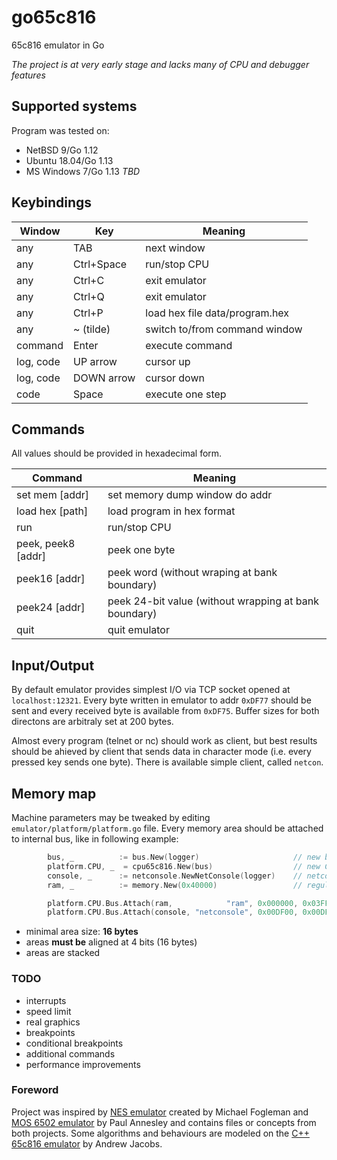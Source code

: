 # go65c816
65c816 emulator in Go

*The project is at very early stage and lacks many of CPU and debugger features*

## Supported systems

Program was tested on:

* NetBSD 9/Go 1.12
* Ubuntu 18.04/Go 1.13
* MS Windows 7/Go 1.13  *TBD*

## Keybindings

|Window  |Key       |Meaning|
---------|----------|--------
any      |TAB       |next window
any      |Ctrl+Space|run/stop CPU
any      |Ctrl+C    |exit emulator
any      |Ctrl+Q    |exit emulator
any      |Ctrl+P    |load hex file data/program.hex
any      |~ (tilde) |switch to/from command window
command  |Enter     |execute command
log, code|UP arrow  |cursor up
log, code|DOWN arrow|cursor down
code     |Space     |execute one step

## Commands

All values should be provided in hexadecimal form.

|Command           | Meaning |
-------------------|----------
|set mem [addr]    |set memory dump window do addr
|load hex [path]   |load program in hex format 
|run               |run/stop CPU
|peek, peek8 [addr]|peek one byte 
|peek16 [addr]     |peek word (without wraping at bank boundary) 
|peek24 [addr]     |peek 24-bit value (without wrapping at bank boundary)
|quit              |quit emulator

## Input/Output

By default emulator provides simplest I/O via TCP socket opened at `localhost:12321`. Every byte written in emulator to addr `0xDF77` should be sent and every received byte is available from `0xDF75`. Buffer sizes for both directons are arbitraly set at 200 bytes.

Almost every program (telnet or nc) should work as client, but best results should be ahieved by client that sends data in character mode (i.e. every pressed key sends one byte). There is available simple client, called `netcon`.

## Memory map

Machine parameters may be tweaked by editing `emulator/platform/platform.go` file. Every memory area should be attached to internal bus, like in following example:

```go
        bus, _          := bus.New(logger)                     // new bus
        platform.CPU, _  = cpu65c816.New(bus)                  // new CPU
        console, _      := netconsole.NewNetConsole(logger)    // netconsole - first IO device
        ram, _          := memory.New(0x40000)                 // regular RAM, 256kB

        platform.CPU.Bus.Attach(ram,            "ram", 0x000000, 0x03FFFF)    // atach first region
        platform.CPU.Bus.Attach(console, "netconsole", 0x00DF00, 0x00DFFF)    // mask area 0xdf00-0xdfff
```

 * minimal area size: **16 bytes**
 * areas **must be** aligned at 4 bits (16 bytes)
 * areas are stacked

### TODO
 * interrupts
 * speed limit
 * real graphics
 * breakpoints
 * conditional breakpoints
 * additional commands
 * performance improvements

### Foreword

Project was inspired by [NES emulator](https://github.com/fogleman/nes) created by Michael Fogleman and [MOS 6502 emulator](https://github.com/pda/go6502) by Paul Annesley and contains files or concepts from both projects. Some algorithms and behaviours are modeled on the [C++ 65c816 emulator](https://github.com/andrew-jacobs/emu816) by Andrew Jacobs.
